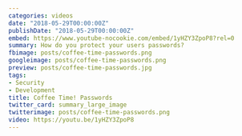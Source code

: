 ```yaml
---
categories: videos
date: "2018-05-29T00:00:00Z"
publishDate: "2018-05-29T00:00:00Z"
embed: https://www.youtube-nocookie.com/embed/1yHZY3ZpoP8?rel=0
summary: How do you protect your users passwords?
fbimage: posts/coffee-time-passwords.png
googleimage: posts/coffee-time-passwords.png
preview: posts/coffee-time-passwords.jpg
tags:
- Security
- Development
title: Coffee Time! Passwords
twitter_card: summary_large_image
twitterimage: posts/coffee-time-passwords.png
video: https://youtu.be/1yHZY3ZpoP8
---
```

